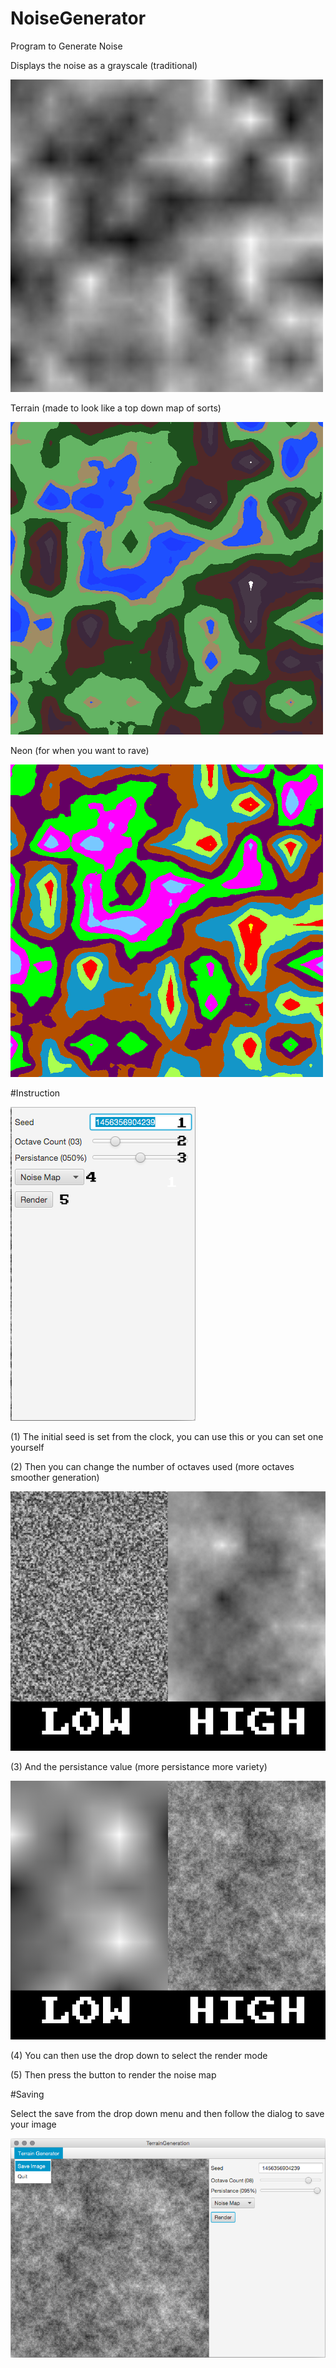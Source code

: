 # NoiseGenerator

Program to Generate Noise

Displays the noise as a grayscale (traditional)

![alt-tag](https://github.com/MoloHunt/NoiseGenerator/blob/master/Images/NoiseMap.png)

Terrain (made to look like a top down map of sorts)

![alt-tag](https://github.com/MoloHunt/NoiseGenerator/blob/master/Images/TerrainMap.png)

Neon (for when you want to rave)

![alt-tag](https://github.com/MoloHunt/NoiseGenerator/blob/master/Images/NeonMap.png)

#Instruction

![alt-tag](https://github.com/MoloHunt/NoiseGenerator/blob/master/Images/Instructions.png)

(1) The initial seed is set from the clock, you can use this or you can set one yourself

(2) Then you can change the number of octaves used (more octaves smoother generation)

![alt-tag](https://github.com/MoloHunt/NoiseGenerator/blob/master/Images/OctaveExample.png)

(3) And the persistance value (more persistance more variety)

![alt-tag](https://github.com/MoloHunt/NoiseGenerator/blob/master/Images/PersistanceExample.png)

(4) You can then use the drop down to select the render mode

(5) Then press the button to render the noise map

#Saving

Select the save from the drop down menu and then follow the dialog to save your image

![alt-tag](https://github.com/MoloHunt/NoiseGenerator/blob/master/Images/HowToSaveALife.png)
